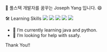 👋 풀스택 개발자를 꿈꾸는 Joseph Yang 입니다. 😄 

🛠  Learning Skills
<img src="https://img.shields.io/badge/-Python-000000?style=flat&logo=Python">
<img src="https://img.shields.io/badge/-Java-000000?style=flat&logo=Java">
<img src="https://img.shields.io/badge/-JavaScript-000000?style=flat&logo=JavaScript">
<img src="https://img.shields.io/badge/-Git-000000?style=flat&logo=Git">
<img src="https://img.shields.io/badge/-HTML-000000?style=flat&logo=HTML">
- 🌱 I’m currently learning java and python.
- 🤔 I’m looking for help with ssafy.

Thank You!!
